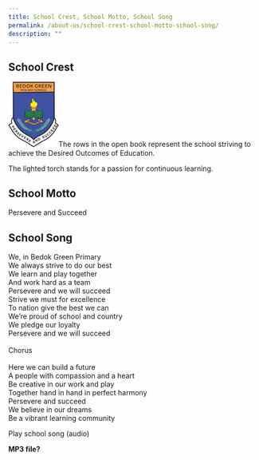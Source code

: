 ```yaml
---
title: School Crest, School Motto, School Song
permalink: /about-us/school-crest-school-motto-school-song/
description: ""
---
```

School Crest
------------

<img src="/images/School%20Crest%20High%20Resolution.png"  
style="width:20%">The rows in the open book represent the school striving to achieve the Desired Outcomes of Education.

The lighted torch stands for a passion for continuous learning.

School Motto
------------

Persevere and Succeed  

School Song
-----------

We, in Bedok Green Primary  <br>
We always strive to do our best   <br>
We learn and play together <br>
And work hard as a team <br>
Persevere and we will succeed <br>
Strive we must for excellence <br>
To nation give the best we can <br>
We’re proud of school and country <br>
We pledge our loyalty <br>
Persevere and we will succeed <br> <br>
Chorus <br> <br>
Here we can build a future <br>
A people with compassion and a heart <br>
Be creative in our work and play <br>
Together hand in hand in perfect harmony <br>
Persevere and succeed <br>
We believe in our dreams <br>
Be a vibrant learning community

  

Play school song (audio)

**MP3 file?**